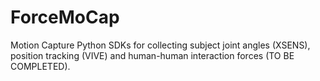 # ForceMoCap
Motion Capture Python SDKs for collecting subject joint angles (XSENS), position tracking (VIVE) and human-human interaction forces (TO BE COMPLETED).


